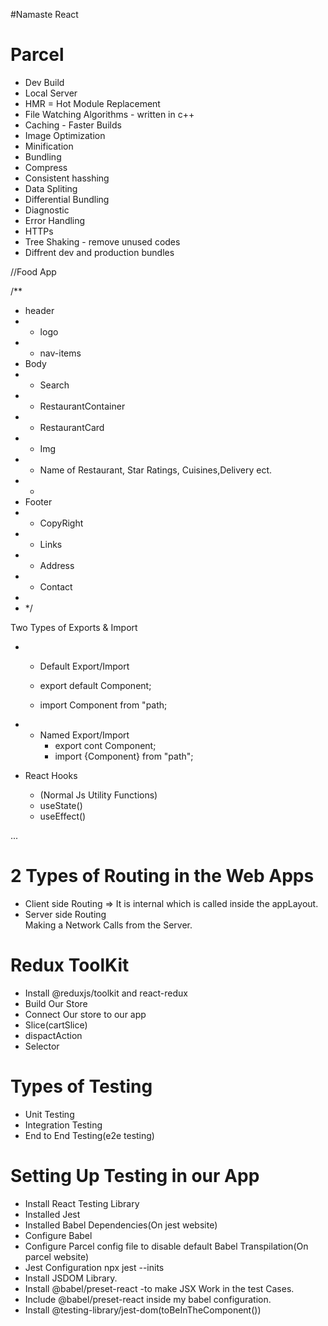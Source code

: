 #Namaste React

# Parcel

- Dev Build
- Local Server
- HMR = Hot Module Replacement
- File Watching Algorithms - written in c++
- Caching - Faster Builds
- Image Optimization
- Minification
- Bundling
- Compress
- Consistent hasshing
- Data Spliting
- Differential Bundling
- Diagnostic
- Error Handling
- HTTPs
- Tree Shaking - remove unused codes
- Diffrent dev and production bundles

//Food App

/\*\*

- header
- - logo
- - nav-items
- Body
- - Search
- - RestaurantContainer
- - RestaurantCard
- - Img
- - Name of Restaurant, Star Ratings, Cuisines,Delivery ect.
- -
- Footer
- - CopyRight
- - Links
- - Address
- - Contact
-
- \*/

Two Types of Exports & Import

- - Default Export/Import

  - export default Component;
  - import Component from "path;

- - Named Export/Import
    - export cont Component;
    - import {Component} from "path";

- React Hooks
  - (Normal Js Utility Functions)
  - useState()
  - useEffect()

...

# 2 Types of Routing in the Web Apps

- Client side Routing => It is internal which is called inside the appLayout.
- Server side Routing  
  Making a Network Calls from the Server.

# Redux ToolKit

- Install @reduxjs/toolkit and react-redux
- Build Our Store
- Connect Our store to our app
- Slice(cartSlice)
- dispactAction
- Selector

# Types of Testing

- Unit Testing
- Integration Testing
- End to End Testing(e2e testing)

# Setting Up Testing in our App

- Install React Testing Library
- Installed Jest
- Installed Babel Dependencies(On jest website)
- Configure Babel
- Configure Parcel config file to disable default Babel Transpilation(On parcel website)
- Jest Configuration npx jest --inits
- Install JSDOM Library.
- Install @babel/preset-react -to make JSX Work in the test Cases.
- Include @babel/preset-react inside my babel configuration.
- Install @testing-library/jest-dom(toBeInTheComponent())
